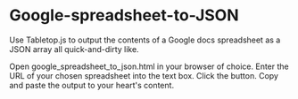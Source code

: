 # Google-spreadsheet-to-JSON
Use Tabletop.js to output the contents of a Google docs spreadsheet as a JSON array all quick-and-dirty like.

Open google_spreadsheet_to_json.html in your browser of choice. Enter the URL of your chosen spreadsheet
into the text box. Click the button. Copy and paste the output to your heart's content.
